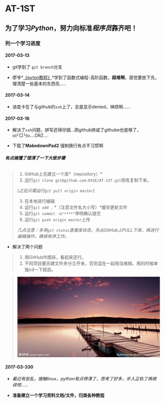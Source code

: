 # AT-1ST
## 为了学习*Python*，努力向标准*程序员*靠齐吧！
### 列一个学习进度

#### 2017-03-13

- git学到了 `git branch`分支

- 廖爷*[《pyton教程》](http://www.liaoxuefeng.com/wiki/0014316089557264a6b348958f449949df42a6d3a2e542c000)*学到了函数式编程-高阶函数，**超难啊**，感觉要放下先，理清楚一些基本的东西先.....
 
#### 2017-03-14
- 进度卡在了与github的`ssh`上了，总是显示denied，神烦啊......

#### 2017-03-16 
- 解决了`ssh`问题，拼写还得仔细...把github拼成了githube也是够了，o(╯□╰)o....ORZ....

- 下载了**MakedownPad2** 强制换行有点不习惯啊
 
###### **有点搞懂了理清了一下大致步骤**
> 1. GitHub上先建立一个库*（repository）*
> 2. 运行`git clone git@github.com:D41E/AT-1ST.git`把库复制下来。
> 
> *(之后只需运行`git pull origin master`)*
> 
> 3. 在本地进行编辑
> 4. 运行`git add .` *（注意文件名大小写）*缓存更新文件
> 5. 运行`git commit -m"****"`申明确认提交
> 6. 运行`git push origin master`上传
> 
> *几点注意：多用`git status`查看库状态，先从GitHub上PULL下库，再进行编辑操作，确保有序工作。*

- 解决了两个问题
> 1. 用GitHub作图床，看起来还行。
> 2. 不同项目要另建文件夹分立开来，否则混在一起相当难搞，用的时候单独cd一下路劲。

> ![测试图床](https://raw.githubusercontent.com/D41E/pic/f6f2a15670866a7f10eeb1a67020842df41c784e/picture/test.jpg)

#### 2017-03-330

-  *最近有些乱，接触linux，python有点停滞了，思考了好多，步入正轨了再继续吧......*

- **准备建立一个学习资料文档/文件，归类各种教程** 
